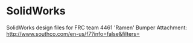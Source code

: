 SolidWorks
==========

SolidWorks design files for FRC team 4461 'Ramen'
Bumper Attachment: http://www.southco.com/en-us/f7?info=false&filters=
